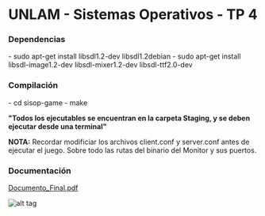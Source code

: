 <h1>UNLAM - Sistemas Operativos - TP 4</h1>

<h3>Dependencias</h3>
- sudo apt-get install libsdl1.2-dev libsdl1.2debian
- sudo apt-get install libsdl-image1.2-dev libsdl-mixer1.2-dev libsdl-ttf2.0-dev

<h3>Compilación</h3>
- cd sisop-game
- make

<b>"Todos los ejecutables se encuentran en la carpeta Staging, y se deben ejecutar desde una terminal"</b>

<b>NOTA:</b> Recordar modificiar los archivos client.conf y server.conf antes de ejecutar el juego. Sobre todo las rutas del binario del Monitor y sus puertos.

<h3>Documentación</h3>
<a href="https://github.com/cristianmiranda/sisop-game/blob/master/Documento_Final.pdf">Documento_Final.pdf</a>

![alt tag](http://s12.postimg.org/3zf8hepot/Donkey_Kong.jpg)
